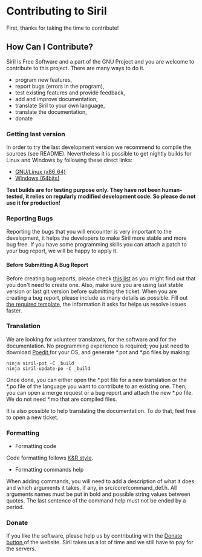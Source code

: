 # Contributing to Siril

First, thanks for taking the time to contribute!

## How Can I Contribute?

Siril is Free Software and a part of the GNU Project and you are welcome to contribute to this project. There are many ways to do it.

 * program new features,
 * report bugs (errors in the program),
 * test existing features and provide feedback,
 * add and improve documentation,
 * translate Siril to your own language,
 * translate the documentation,
 * donate
 
### Getting last version

In order to try the last development version we recommend to compile the sources (see README). Nevertheless it is possible to get nightly builds for Linux and Windows by following these direct links:

 * [GNU/Linux (x86_64)](https://gitlab.com/free-astro/siril/-/jobs/artifacts/master/download?job=appimage-nightly)
 * [Windows (64bits)](https://gitlab.com/free-astro/siril/-/jobs/artifacts/master/download?job=win64-nightly)
 
 **Test builds are for testing purpose only. They have not been human-tested, it relies on regularly modified development code. So please do not use it for production!**
 
### Reporting Bugs

Reporting the bugs that you will encounter is very important to the development, it helps the developers to make Siril more stable and more bug free. If you have some programming skills you can attach a patch to your bug report, we will be happy to apply it.

#### Before Submitting A Bug Report

Before creating bug reports, please check [this list](https://gitlab.com/free-astro/siril/issues) as you might find out that you don't need to create one. Also, make sure you are using last stable version or last git version before submitting the ticket. 
When you are creating a bug report, please include as many details as possible. Fill out [the required template](https://gitlab.com/free-astro/siril/blob/master/.gitlab/issue_templates/bug.md), the information it asks for helps us resolve issues faster.

### Translation

We are looking for volunteer translators, for the software and for the documentation. No programming experience is required; you just need to download [ Poedit ](https://poedit.net/) for your OS, and generate *.pot and *.po files by making:

    ninja siril-pot -C _build
    ninja siril-update-po -C _build
    
Once done, you can either open the *.pot file for a new translation or the *.po file of the language you want to contribute to an existing one. Then, you can open a merge request or a bug report and attach the new *.po file. We do not need *.mo that are compiled files.

It is also possible to help translating the documentation. To do that, feel free to open a new ticket.

### Formatting

* Formatting code

Code formatting follows [K&R style](https://en.wikipedia.org/wiki/Indentation_style#K&R_style).

* Formatting commands help

When adding commands, you will need to add a description of what it does and which arguments it takes, if any, in src/core/command_def.h. All arguments names must be put in bold and possible string values between quotes. The last sentence of the command help must not be ended by a period.

### Donate

If you like the software, please help us by contributing with the [ Donate button ](https://www.siril.org/#support-us) of the website. Siril takes us a lot of time and we still have to pay for the servers. 
